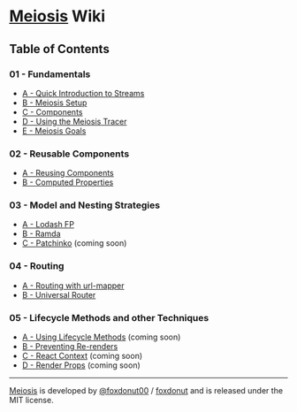 # [Meiosis](http://meiosis.js.org) Wiki

## Table of Contents

### 01 - Fundamentals

- [A - Quick Introduction to Streams](01-Fundamentals-A-Quick-Intro-to-Streams.html)
- [B - Meiosis Setup](01-Fundamentals-B-Meiosis-Setup.html)
- [C - Components](01-Fundamentals-C-Components.html)
- [D - Using the Meiosis Tracer](01-Fundamentals-D-Using-the-Tracer.html)
- [E - Meiosis Goals](01-Fundamentals-E-Goals.html)

### 02 - Reusable Components

- [A - Reusing Components](02-Reusable-Components-A-Reusing-Components.html)
- [B - Computed Properties](02-Reusable-Components-B-Computed-Properties.html)

### 03 - Model and Nesting Strategies

- [A - Lodash FP](03-Model-and-Nesting-A-Lodash-FP.html)
- [B - Ramda](03-Model-and-Nesting-B-Ramda.html)
- [C - Patchinko](03-Model-and-Nesting-C-Patchinko.html) (coming soon)

### 04 - Routing

- [A - Routing with url-mapper](04-Routing-A-url-mapper.html)
- [B - Universal Router](04-Routing-B-Universal-Router.html)

### 05 - Lifecycle Methods and other Techniques

- [A - Using Lifecycle Methods](05-Lifecycle-and-other-Techniques-A-Using-Lifecycle.html) (coming soon)
- [B - Preventing Re-renders](05-Lifecycle-and-other-Techniques-B-Preventing-Rerenders.html)
- [C - React Context](05-Lifecycle-and-other-Techniques-C-React-Context.html) (coming soon)
- [D - Render Props](05-Lifecycle-and-other-Techniques-D-Render-Props.html) (coming soon)

-----

[Meiosis](http://meiosis.js.org) is developed by [@foxdonut00](http://twitter.com/foxdonut00) / [foxdonut](https://github.com/foxdonut) and is released under the MIT license.

